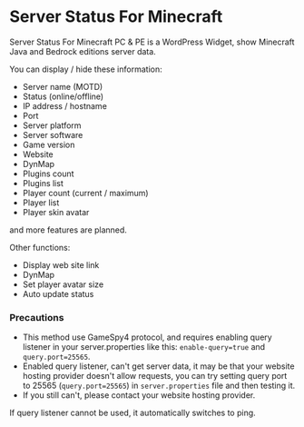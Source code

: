 # Server Status For Minecraft
Server Status For Minecraft PC & PE is a WordPress Widget, show Minecraft Java and Bedrock editions server data.

You can display / hide these information:

 * Server name (MOTD)
 * Status (online/offline)
 * IP address / hostname
 * Port
 * Server platform
 * Server software
 * Game version
 * Website
 * DynMap
 * Plugins count
 * Plugins list
 * Player count (current / maximum)
 * Player list
 * Player skin avatar

and more features are planned.

Other functions:

 * Display web site link
 * DynMap
 * Set player avatar size
 * Auto update status

### Precautions
* This method use GameSpy4 protocol, and requires enabling query listener in your server.properties like this: `enable-query=true` and `query.port=25565`.
* Enabled query listener, can't get server data, it may be that your website hosting provider doesn't allow requests, you can try setting query port to 25565 (`query.port=25565`) in `server.properties` file and then testing it.
* If you still can't, please contact your website hosting provider.

If query listener cannot be used, it automatically switches to ping.
